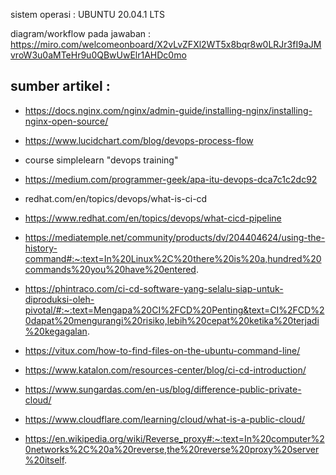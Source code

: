 sistem operasi : UBUNTU 20.04.1 LTS

diagram/workflow pada jawaban : https://miro.com/welcomeonboard/X2vLvZFXl2WT5x8bqr8w0LRJr3fI9aJMvroW3u0aMTeHr9u0QBwUwElr1AHDc0mo

sumber artikel : 
-
- https://docs.nginx.com/nginx/admin-guide/installing-nginx/installing-nginx-open-source/

- https://www.lucidchart.com/blog/devops-process-flow

- course simplelearn "devops training"

- https://medium.com/programmer-geek/apa-itu-devops-dca7c1c2dc92

- redhat.com/en/topics/devops/what-is-ci-cd

- https://www.redhat.com/en/topics/devops/what-cicd-pipeline

- https://mediatemple.net/community/products/dv/204404624/using-the-history-command#:~:text=In%20Linux%2C%20there%20is%20a,hundred%20commands%20you%20have%20entered.

- https://phintraco.com/ci-cd-software-yang-selalu-siap-untuk-diproduksi-oleh-pivotal/#:~:text=Mengapa%20CI%2FCD%20Penting&text=CI%2FCD%20dapat%20mengurangi%20risiko,lebih%20cepat%20ketika%20terjadi%20kegagalan.

- https://vitux.com/how-to-find-files-on-the-ubuntu-command-line/

- https://www.katalon.com/resources-center/blog/ci-cd-introduction/

- https://www.sungardas.com/en-us/blog/difference-public-private-cloud/

- https://www.cloudflare.com/learning/cloud/what-is-a-public-cloud/

- https://en.wikipedia.org/wiki/Reverse_proxy#:~:text=In%20computer%20networks%2C%20a%20reverse,the%20reverse%20proxy%20server%20itself.
